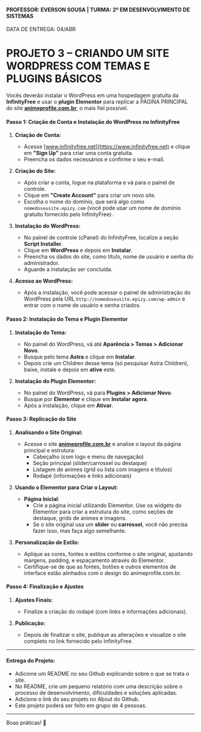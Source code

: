 #### PROFESSOR: EVERSON SOUSA | TURMA: 2º EM DESENVOLVIMENTO DE SISTEMAS

DATA DE ENTREGA: 04/ABR
# PROJETO 3 – CRIANDO UM SITE WORDPRESS COM TEMAS E PLUGINS BÁSICOS

Vocês deverão instalar o WordPress em uma hospedagem gratuita da **InfinityFree** e usar o **plugin Elementor** para replicar a PÁGINA PRINCIPAL do site **[animeprofile.com.br](https://animeprofile.com.br)**, o mais fiel possível.

#### **Passo 1: Criação de Conta e Instalação do WordPress no InfinityFree**

1. **Criação de Conta:**
   - Acesse [www.infinityfree.net](https://www.infinityfree.net) e clique em **"Sign Up"** para criar uma conta gratuita.
   - Preencha os dados necessários e confirme o seu e-mail.

2. **Criação do Site:**
   - Após criar a conta, logue na plataforma e vá para o painel de controle.
   - Clique em **"Create Account"** para criar um novo site.
   - Escolha o nome do domínio, que será algo como `nomedoseusite.epizy.com` (você pode usar um nome de domínio gratuito fornecido pelo InfinityFree).
   
3. **Instalação do WordPress:**
   - No painel de controle (cPanel) do InfinityFree, localize a seção **Script Installer**.
   - Clique em **WordPress** e depois em **Instalar**.
   - Preencha os dados do site, como título, nome de usuário e senha do administrador.
   - Aguarde a instalação ser concluída.

4. **Acesso ao WordPress:**
   - Após a instalação, você pode acessar o painel de administração do WordPress pela URL `http://nomedoseusite.epizy.com/wp-admin` e entrar com o nome de usuário e senha criados.

#### **Passo 2: Instalação do Tema e Plugin Elementor**

1. **Instalação do Tema:**
   - No painel do WordPress, vá até **Aparência > Temas > Adicionar Novo**.
   - Busque pelo tema **Astra** e clique em **Instalar**.
   - Depois crie um Children desse tema (só pesquisar Astra Children), baixe, instale e depois em **ative** este.

2. **Instalação do Plugin Elementor:**
   - No painel do WordPress, vá para **Plugins > Adicionar Novo**.
   - Busque por **Elementor** e clique em **Instalar agora**.
   - Após a instalação, clique em **Ativar**.

#### **Passo 3: Replicação do Site**

1. **Analisando o Site Original:**
   - Acesse o site **[animeprofile.com.br](https://animeprofile.com.br)** e analise o layout da página principal e estrutura:
     - Cabeçalho (com logo e menu de navegação)
     - Seção principal (slider/carrossel ou destaque)
     - Listagem de animes (grid ou lista com imagens e títulos)
     - Rodapé (informações e links adicionais)

2. **Usando o Elementor para Criar o Layout:**
   - **Página Inicial**:
     - Crie a página inicial utilizando Elementor. Use os widgets do Elementor para criar a estrutura do site, como seções de destaque, grids de animes e imagens.
     - Se o site original usa um **slider** ou **carrossel**, você não precisa fazer isso, mas faça algo semelhante.

3. **Personalização de Estilo:**
   - Aplique as cores, fontes e estilos conforme o site original, ajustando margens, padding, e espaçamento através do Elementor.
   - Certifique-se de que as fontes, botões e outros elementos de interface estão alinhados com o design do animeprofile.com.br.

#### **Passo 4: Finalização e Ajustes**

1. **Ajustes Finais:**
   - Finalize a criação do rodapé (com links e informações adicionais).

2. **Publicação:**
   - Depois de finalizar o site, publique as alterações e visualize o site completo no link fornecido pelo InfinityFree.

---

#### **Entrega do Projeto:**

- Adicione um README no seu Github explicando sobre o que se trata o site.
- No README, crie um pequeno relatório com uma descrição sobre o processo de desenvolvimento, dificuldades e soluções aplicadas.
- Adicione o link do seu projeto no About do Github.
- Este projeto poderá ser feito em grupo de 4 pessoas.

---

Boas práticas! :call_me_hand:
